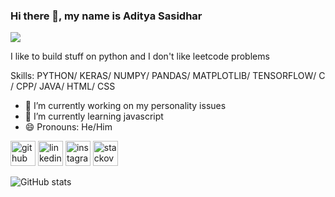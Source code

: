### Hi there 👋, my name is Aditya Sasidhar
![](https://www.pinterest.com/ideas/brawl-stars-background/928887998372/)

I like to build stuff on python and I don't like leetcode problems

Skills: PYTHON/ KERAS/ NUMPY/ PANDAS/ MATPLOTLIB/ TENSORFLOW/ C / CPP/ JAVA/ HTML/ CSS

- 🔭 I’m currently working on my personality issues 
- 🌱 I’m currently learning javascript 
- 😄 Pronouns: He/Him 


[<img src='https://cdn.jsdelivr.net/npm/simple-icons@3.0.1/icons/github.svg' alt='github' height='40'>](https://github.com/adityasasidhar)  [<img src='https://cdn.jsdelivr.net/npm/simple-icons@3.0.1/icons/linkedin.svg' alt='linkedin' height='40'>](https://www.linkedin.com/in/www.linkedin.com/in/aditya-sasidhar-2399bb27a/)  [<img src='https://cdn.jsdelivr.net/npm/simple-icons@3.0.1/icons/instagram.svg' alt='instagram' height='40'>](https://www.instagram.com/aditya_sasidhar/)  [<img src='https://cdn.jsdelivr.net/npm/simple-icons@3.0.1/icons/stackoverflow.svg' alt='stackoverflow' height='40'>](https://stackoverflow.com/users/27242689)  

![GitHub stats](https://github-readme-stats.vercel.app/api?username=adityasasidhar&show_icons=true) 


<!---
adityasasidhar/adityasasidhar is a ✨ special ✨ repository because its `README.md` (this file) appears on your GitHub profile.
You can click the Preview link to take a look at your changes.
--->
